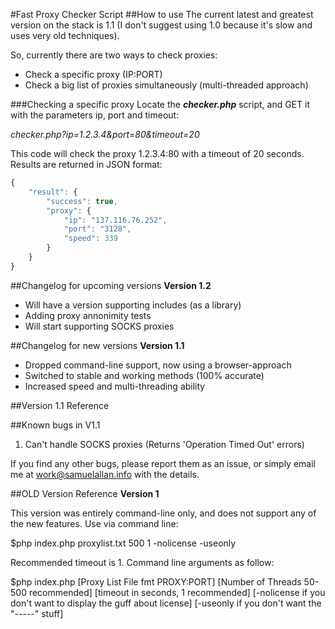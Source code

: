 #Fast Proxy Checker Script
##How to use
The current latest and greatest version on the stack is 1.1 (I don't suggest using 1.0 because it's slow and uses very old techniques).

So, currently there are two ways to check proxies:
- Check a specific proxy (IP:PORT)
- Check a big list of proxies simultaneously (multi-threaded approach)

###Checking a specific proxy
Locate the _**checker.php**_ script, and GET it with the parameters ip, port and timeout:

*checker.php?ip=1.2.3.4&port=80&timeout=20*

This code will check the proxy 1.2.3.4:80 with a timeout of 20 seconds.
Results are returned in JSON format:

```javascript
{
    "result": {
        "success": true,
        "proxy": {
            "ip": "137.116.76.252",
            "port": "3128",
            "speed": 339
        }
    }
}
```




##Changelog for upcoming versions
**Version 1.2**
- Will have a version supporting includes (as a library)
- Adding proxy annonimity tests
- Will start supporting SOCKS proxies

##Changelog for new versions
**Version 1.1**
- Dropped command-line support, now using a browser-approach
- Switched to stable and working methods (100% accurate)
- Increased speed and multi-threading ability

##Version 1.1 Reference

##Known bugs in V1.1
1.  Can't handle SOCKS proxies (Returns 'Operation Timed Out' errors)

If you find any other bugs, please report them as an issue, or simply email me at work@samuelallan.info with the details.

##OLD Version Reference
**Version 1**

This version was entirely command-line only, and does not support any of the new features.
Use via command line:

$php index.php proxylist.txt 500 1 -nolicense -useonly

Recommended timeout is 1. Command line arguments as follow:

$php index.php [Proxy List File fmt PROXY:PORT] [Number of Threads 50-500 recommended] [timeout in seconds, 1 recommended] [-nolicense if you don't want to display the guff about license] [-useonly if you don't want the "-----" stuff]
